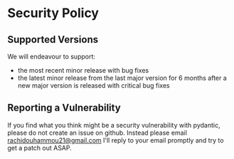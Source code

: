# Security Policy

## Supported Versions

We will endeavour to support:

* the most recent minor release with bug fixes
* the latest minor release from the last major version for 6 months after a new major version is released with critical bug fixes

## Reporting a Vulnerability

If you find what you think might be a security vulnerability with pydantic,
please do not create an issue on github. Instead please email rachidouhammou21@gmail.com
I'll reply to your email promptly and try to get a patch out ASAP.
